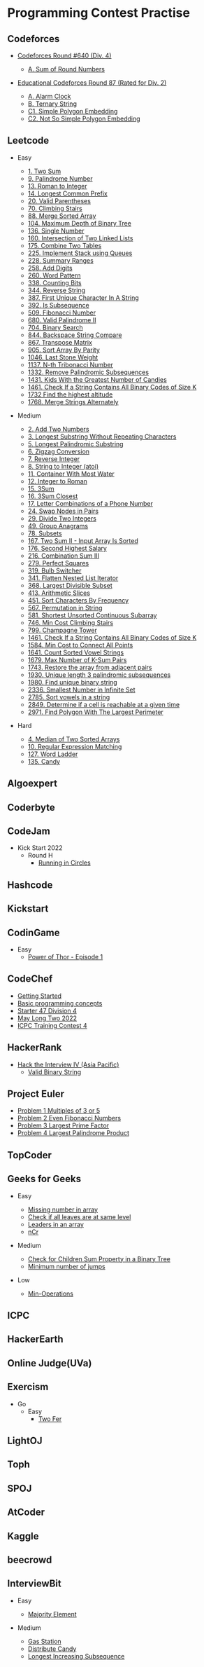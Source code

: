 # Programming Contest Practise

## Codeforces

* [Codeforces Round #640 (Div. 4)](https://codeforces.com/contest/1352)
  * [A. Sum of Round Numbers](./Codeforces/Sum%20of%20Round%20Numbers)

* [Educational Codeforces Round 87 (Rated for Div. 2)](https://codeforces.com/contest/1354)
  * [A. Alarm Clock](./Codeforces/Alarm%20Clock)  
  * [B. Ternary String](./Codeforces/Ternary%20String)  
  * [C1. Simple Polygon Embedding](./Codeforces/Simple%20Polygon%20Embedding)  
  * [C2. Not So Simple Polygon Embedding](./Codeforces/Not%20So%20Simple%20Polygon%20Embedding)

## Leetcode

* Easy
  * [1. Two Sum](./Leetcode/Easy/Two%20Sum)
  * [9. Palindrome Number](./Leetcode/Easy/Palindrome%20Number/)
  * [13. Roman to Integer](./Leetcode/Easy/Roman-to-Integer/)
  * [14. Longest Common Prefix](./Leetcode/Easy/Longest-Common-Prefix/)
  * [20. Valid Parentheses](./Leetcode/Easy/Valid-Parentheses/)
  * [70. Climbing Stairs](./Leetcode/Easy/Climbing-Stairs/)
  * [88. Merge Sorted Array](./Leetcode/Easy/Merge-sorted-array/)
  * [104. Maximum Depth of Binary Tree](./Leetcode/Easy/Maximum%20Depth%20of%20Binary%20Tree/)
  * [136. Single Number](./Leetcode/Easy/Single%20Number/)
  * [160. Intersection of Two Linked Lists](./Leetcode/Easy/Intersection-of-two-linked-lists/)
  * [175. Combine Two Tables](./Leetcode/Easy/Combine-Two-Tables/)
  * [225. Implement Stack using Queues](./Leetcode/Easy/Implement-Stack-using-Queues/)
  * [228. Summary Ranges](./Leetcode/Easy/Summary-Ranges/)
  * [258. Add Digits](./Leetcode/Easy/Add-Digits/)
  * [260. Word Pattern](./Leetcode/Easy/Word-Pattern/)
  * [338. Counting Bits](./Leetcode/Easy/Counting-Bits/)
  * [344. Reverse String](./Leetcode/Easy/Reverse-String/)
  * [387. First Unique Character In A String](./Leetcode/Easy/First-unique-character-in-a-string/)
  * [392. Is Subsequence](./Leetcode/Easy/Is-Subsequence/)
  * [509. Fibonacci Number](./Leetcode/Easy/Fibonacci-Number/)
  * [680. Valid Palindrome II](./Leetcode/Easy/Valid-Palindrome-II/)
  * [704. Binary Search](./Leetcode/Easy/Binary-Search/)
  * [844. Backspace String Compare](./Leetcode/Easy/Backspace-String-Compare/)
  * [867. Transpose Matrix](./Leetcode/Easy/Transpose-matrix/)
  * [905. Sort Array By Parity](./Leetcode/Easy/Sort-Array-By-Parity/)
  * [1046. Last Stone Weight](./Leetcode/Easy/Last-Stone-Weight/)
  * [1137. N-th Tribonacci Number](./Leetcode/Easy/N-th-Tribonacci-Number/)
  * [1332. Remove Palindromic Subsequences](./Leetcode/Easy/Remove-palindromic-subsequences/)
  * [1431. Kids With the Greatest Number of Candies](./Leetcode/Easy/Kids-With-the-Greatest-Number-of-Candies/)
  * [1461. Check If a String Contains All Binary Codes of Size K](./Leetcode/Easy/Running-sum-of-1d-array/)
  * [1732 Find the highest altitude](./Leetcode/Easy/Find-the-highest-altitude/)
  * [1768. Merge Strings Alternately](./Leetcode/Easy/Merge-Strings-Alternately/)

* Medium
  * [2. Add Two Numbers](./Leetcode/Medium/Add%20Two%20Numbers)
  * [3. Longest Substring Without Repeating Characters](./Leetcode/Medium/Longest%20Substring%20Without%20Repeating%20Characters)
  * [5. Longest Palindromic Substring](./Leetcode/Medium/Longest%20Palindromic%20Substring)
  * [6. Zigzag Conversion](./Leetcode/Medium/Zigzag%20Conversion/)
  * [7. Reverse Integer](./Leetcode/Medium/Reverse%20Integer/)
  * [8. String to Integer (atoi)](./Leetcode/Medium/String%20to%20Integer%20(atoi)/)
  * [11. Container With Most Water](./Leetcode/Medium/Container-With-Most-Water/)
  * [12. Integer to Roman](./Leetcode/Medium/Integer-to-Roman/)
  * [15. 3Sum](./Leetcode/Medium/3Sum/)
  * [16. 3Sum Closest](./Leetcode/Medium/3Sum-Closest/)
  * [17. Letter Combinations of a Phone Number](./Leetcode/Medium/Letter-Combinations-of-a-Phone-Number/)
  * [24. Swap Nodes in Pairs](./Leetcode/Medium/Swap-Nodes-in-Pairs/)
  * [29. Divide Two Integers](./Leetcode/Medium/Divide-Two-Integers/)
  * [49. Group Anagrams](./Leetcode/Medium/Group-anagrams/)
  * [78. Subsets](./Leetcode/Medium/Subsets/)
  * [167. Two Sum II - Input Array Is Sorted](./Leetcode/Medium/Two-sum-ii-input-array-is-sorte/)
  * [176. Second Highest Salary](./Leetcode/Medium/Second-Highest-Salary/)
  * [216. Combination Sum III](./Leetcode/Medium/Combination-Sum-III/)
  * [279. Perfect Squares](./Leetcode/Medium/Perfect-squares/)
  * [319. Bulb Switcher](./Leetcode/Medium/Bulb%20Switcher/)
  * [341. Flatten Nested List Iterator](./Leetcode/Medium/Flatten-Nested-List-Iterator/)
  * [368. Largest Divisible Subset](./Leetcode/Medium/Largest-divisible-subset/)
  * [413. Arithmetic Slices](./Leetcode/Medium/Arithmetic-Slices/)
  * [451. Sort Characters By Frequency](./Leetcode/Medium/Sort-characters-by-frequency/)
  * [567. Permutation in String](./Leetcode/Medium/Permutation%20in%20String)
  * [581. Shortest Unsorted Continuous Subarray](./Leetcode/Medium/Shortest-Unsorted-Continuous-Subarray/)
  * [746. Min Cost Climbing Stairs](./Leetcode/Easy/Min-Cost-Climbing-Stairs/)
  * [799. Champagne Tower](./Leetcode/Medium/Champagne-Tower/)
  * [1461. Check If a String Contains All Binary Codes of Size K](./Leetcode/Medium/Check-if-a-string-contains-all-binary-codes-of-size-k/)
  * [1584. Min Cost to Connect All Points](./Leetcode/Medium/Min-Cost-to-Connect-All-Points/)
  * [1641. Count Sorted Vowel Strings](./Leetcode/Medium/Count-Sorted-Vowel-Strings/)
  * [1679. Max Number of K-Sum Pairs](./Leetcode/Medium/Max-Number-of-K-Sum-Pairs/)
  * [1743. Restore the array from adjacent pairs](./Leetcode/Medium/Restore-the-array-from-adjacent-pairs/)
  * [1930. Unique length 3 palindromic subsequences](./Leetcode/Medium/Unique-length-3-palindromic-subsequences/)
  * [1980. Find unique binary string](./Leetcode/Medium/Find-unique-binary-string/)
  * [2336. Smallest Number in Infinite Set](./Leetcode/Medium/Smallest-Number-in-Infinite-Set/)
  * [2785. Sort vowels in a string](./Leetcode/Medium/Sort-vowels-in-a-string/)
  * [2849. Determine if a cell is reachable at a given time](./Leetcode/Medium/Determine-if-a-cell-is-reachable-at-a-given-time/)
  * [2971. Find Polygon With The Largest Perimeter](./Leetcode/Medium/Find-polygon-with-the-largest-perimeter/)

* Hard
  * [4. Median of Two Sorted Arrays](./Leetcode/Hard/Median%20of%20Two%20Sorted%20Arrays)
  * [10. Regular Expression Matching](./Leetcode/Hard/Regular-Expression-Matching/)
  * [127. Word Ladder](./Leetcode/Hard/Word%20Ladder)
  * [135. Candy](./Leetcode/Hard/Candy/)

## Algoexpert

## Coderbyte

## CodeJam
* Kick Start 2022
  * Round H
    * [Running in Circles](./CodeJam/KickStart2022/RoundH/Running-in-circles/)

## Hashcode

## Kickstart

## CodinGame

* Easy
  * [Power of Thor - Episode 1](./CodinGame/Easy/POWER-OF-THOR-EPISODE-1/)

## CodeChef

* [Getting Started](./CodeChef/Getting-Started/)
* [Basic programming concepts](./CodeChef/Basic-programming-concepts/)
* [Starter 47 Division 4](./CodeChef/Starter-47/Division-4/)
* [May Long Two 2022](./CodeChef/May-Long-Two-2022/)
* [ICPC Training Contest 4](./CodeChef/ICPC-Training-Contest-4/)

## HackerRank

* [Hack the Interview IV (Asia Pacific)](https://www.hackerrank.com/contests/hack-the-interview-iv-apac/challenges)
  * [Valid Binary String](./Hackerank/Hack-the-interview-iv-apac/Valid-Binary-String/)

## Project Euler
* [Problem 1 Multiples of 3 or 5](./Project%20Euler/Problem1/)
* [Problem 2 Even Fibonacci Numbers](./Project%20Euler/Problem2/)
* [Problem 3 Largest Prime Factor](./Project%20Euler/Problem3/)
* [Problem 4 Largest Palindrome Product](./Project%20Euler/Problem4/)

## TopCoder

## Geeks for Geeks

* Easy
  * [Missing number in array](./GeeksforGeeks/Easy/Missing-number-in-array/)
  * [Check if all leaves are at same level](./GeeksforGeeks/Easy/Check-if-all-leaves-are-at-same-level/)
  * [Leaders in an array](./GeeksforGeeks/Easy/leaders-in-an-array/)
  * [nCr](./GeeksforGeeks/Easy/ncr/)

* Medium
  * [Check for Children Sum Property in a Binary Tree](./GeeksforGeeks/Medium/Children-sum-parent/)
  * [Minimum number of jumps](./GeeksforGeeks/Medium/Minimum-number-of-jumps/)

* Low
  * [Min-Operations](./GeeksforGeeks/Low/Min-Operations/)


## ICPC

## HackerEarth

## Online Judge(UVa)

## Exercism

* Go
  * Easy
    * [Two Fer](./Exercism/Go/Easy/TwoFer/)

## LightOJ

## Toph

## SPOJ

## AtCoder

## Kaggle

## beecrowd

## InterviewBit

* Easy
  * [Majority Element](./InterviewBit/Easy/Majority-Element/) 

* Medium
  * [Gas Station](./InterviewBit/Medium/Gas-Station/)
  * [Distribute Candy](./InterviewBit/Medium/Distribute-Candy/)
  * [Longest Increasing Subsequence](./InterviewBit/Medium/Longest-Increasing-Subsequence/)